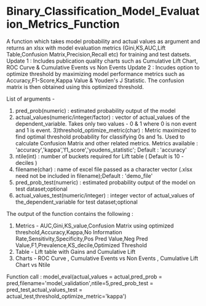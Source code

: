 # Binary_Classification_Model_Evaluation_Metrics_Function
A function which takes model probability and actual values as argument and returns an xlsx with model evaluation metrics (Gini,KS,AUC,Lift Table,Confusion Matrix,Precision,Recall etc) for training and test datsets.
Update 1 : Includes publication quality charts such as Cumulative Lift Chart, ROC Curve & Cumulative Events vs Non Events
Update 2 : Incudes option to optimize threshold by maximizing model performance metrics such as Accuracy,F1-Score,Kappa Value & Youden's J Statistic. The confusion matrix is then obtained using this optimized threshold.

List of arguments -
1) pred_prob(numeric) : estimated probability output of the model
2) actual_values(numeric/integer/factor) : vector of actual_values of the dependent_variable. Takes only two values - 0 & 1 where 0 is non event and 1 is event.
3)threshold_optimize_metric(char) : Metric maximized to find optimal threshold probability for classifying 0s and 1s. Used to calculate Confusion Matrix and other related metrics. Metrics available : 'accuracy','kappa','f1_score','youdens_statistic'; Default : 'accuracy'
4) ntile(int) : number of buckets required for Lift table ( Default is 10 - deciles )
5) filename(char) : name of excel file passed as a character vector (.xlsx need not be included in filename);Default : 'demo_file'
6) pred_prob_test(numeric) : estimated probability output of the model on test dataset;optional
7) actual_values_test(numeric/integer) : integer vector of actual_values of the_dependent_variable for test dataset;optional

The output of the function contains the following :
1. Metrics - AUC,Gini,KS_value,Confusion Matrix using optimized threshold,Accuracy,Kappa,No Information Rate,Sensitivity,Specificity,Pos Pred Value,Neg Pred Value,F1,Prevalence,KS_decile,Optimized Threshold
2. Table - Lift table with Gains and Cumulative Lift
3. Charts - ROC Curve , Cumulative Events vs Non Events , Cumulative Lift Chart vs Ntile


Function call : 
model_eval(actual_values = actual,pred_prob = pred,filename='model_validation',ntile=5,pred_prob_test = pred_test,actual_values_test = actual_test,threshold_optimize_metric='kappa')
